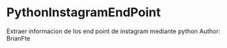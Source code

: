 # PythonInstagramEndPoint
Extraer informacion de los end point de instagram mediante python
Author: BrianFte 
